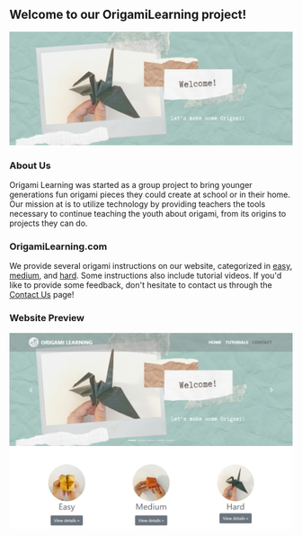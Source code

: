 ## Welcome to our OrigamiLearning project!
![Welcome](images/Carousel/1.png)

### About Us
Origami Learning was started as a group project to bring younger generations fun origami pieces they could create at school or in their home.
Our mission at is to utilize technology by providing teachers the tools necessary to continue teaching the youth about origami, from its origins to projects they can do.

### OrigamiLearning.com
We provide several origami instructions on our website, categorized in [easy](https://origamilearning.com/tutorials.html#tutorials), [medium](https://origamilearning.com/tutorials.html#redirect_medium), and [hard](https://origamilearning.com/tutorials.html#redirect_hard). Some instructions also include tutorial videos.
If you'd like to provide some feedback, don't hesitate to contact us through the [Contact Us](https://origamilearning.com/contact.html) page!

### Website Preview
![Preview](images/index.PNG)